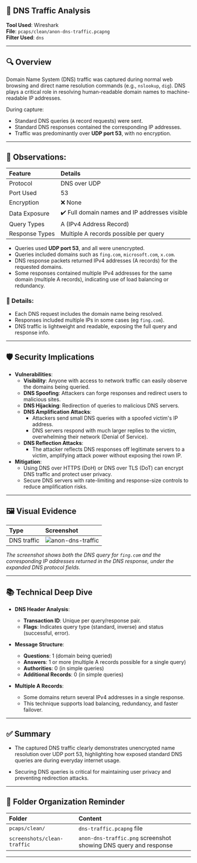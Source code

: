 ## 📡 DNS Traffic Analysis

**Tool Used**: Wireshark  
**File**: `pcaps/clean/anon-dns-traffic.pcapng`  
**Filter Used**: `dns`

---

## 🔍 Overview

Domain Name System (DNS) traffic was captured during normal web browsing and direct name resolution commands (e.g., `nslookup`, `dig`). DNS plays a critical role in resolving human-readable domain names to machine-readable IP addresses.

During capture:
- Standard DNS queries (`A` record requests) were sent.
- Standard DNS responses contained the corresponding IP addresses.
- Traffic was predominantly over **UDP port 53**, with no encryption.

---

## 🧪 Observations:

| Feature | Details |
|:--------|:--------|
| Protocol | DNS over UDP |
| Port Used | 53 |
| Encryption | ❌ None |
| Data Exposure | ✔️ Full domain names and IP addresses visible |
| Query Types | A (IPv4 Address Record) |
| Response Types | Multiple A records possible per query |

- Queries used **UDP port 53**, and all were unencrypted.
- Queries included domains such as `fing.com`, `microsoft.com`, `x.com`.
- DNS response packets returned IPv4 addresses (A records) for the requested domains.
- Some responses contained multiple IPv4 addresses for the same domain (multiple A records), indicating use of load balancing or redundancy.

### 📑 Details:
- Each DNS request includes the domain name being resolved.
- Responses included multiple IPs in some cases (eg `fing.com`).
- DNS traffic is lightweight and readable, exposing the full query and response info.

---

## 🛡️ Security Implications

- **Vulnerabilities**:
  - **Visibility**: Anyone with access to network traffic can easily observe the domains being queried.
  - **DNS Spoofing**: Attackers can forge responses and redirect users to malicious sites.
  - **DNS Hijacking**: Redirection of queries to malicious DNS servers.
  - **DNS Amplification Attacks**:
    - Attackers send small DNS queries with a spoofed victim's IP address.
    - DNS servers respond with much larger replies to the victim, overwhelming their network (Denial of Service).
  - **DNS Reflection Attacks**:
    - The attacker reflects DNS responses off legitimate servers to a victim, amplifying attack power without exposing thei rown IP.
- **Mitigation**:
  - Using DNS over HTTPS (DoH) or DNS over TLS (DoT) can encrypt DNS traffic and protect user privacy.
  - Secure DNS servers with rate-limiting and response-size controls to reduce amplification risks.

---

## 🖼️ Visual Evidence

| Type | Screenshot |
|:-----|:-----------|
| DNS traffic | ![anon-dns-traffic](https://github.com/user-attachments/assets/e5da1936-fbc4-4f7e-aad8-e25262f76a9c)

*The screenshot shows both the DNS query for `fing.com` and the corresponding IP addresses returned in the DNS response, under the expanded DNS protocol fields.*

---

## 📚 Technical Deep Dive 

- **DNS Header Analysis**:
  - **Transaction ID**: Unique per query/response pair.
  - **Flags**: Indicates query type (standard, inverse) and status (successful, error).
- **Message Structure**:
  - **Questions**: 1 (domain being queried)
  - **Answers**: 1 or more (multiple A records possible for a single query)
  - **Authorities**: 0 (in simple queries)
  - **Additional Records**: 0 (in simple queries)

- **Multiple A Records**:
  - Some domains return several IPv4 addresses in a single response.
  - This technique supports load balancing, redundancy, and faster failover.

---

## ✅ Summary

- The captured DNS traffic clearly demonstrates unencrypted name resolution over UDP port 53, highlighting how exposed standard DNS queries are during everyday internet usage.

- Securing DNS queries is critical for maintaining user privacy and preventing redirection attacks.

---

## 📂 Folder Organization Reminder

| Folder | Content |
|:-------|:--------|
| `pcaps/clean/` | `dns-traffic.pcapng` file |
| `screenshots/clean-traffic` | `anon-dns-traffic.png` screenshot showing DNS query and response |

---
